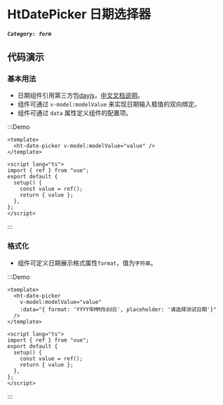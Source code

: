 # HtDatePicker 日期选择器

##### `Category: form`

## 代码演示

### 基本用法

- 日期组件引用第三方包[dayjs](https://www.npmjs.com/package/dayjs)，[中文文档说明](https://dayjs.fenxianglu.cn/)。
- 组件可通过 `v-model:modelValue` 来实现日期输入框值的双向绑定。
- 组件可通过 `data` 属性定义组件的配置项。


:::Demo
```vue demo
<template>
  <ht-date-picker v-model:modelValue="value" />
</template>

<script lang="ts">
import { ref } from "vue";
export default {
  setup() {
    const value = ref();
    return { value };
  },
};
</script>
```
:::



### 格式化

- 组件可定义日期展示格式属性`format`，值为`字符串`。


:::Demo
```vue demo
<template>
  <ht-date-picker
    v-model:modelValue="value"
    :data="{ format: 'YYYY年MM月dd日', placeholder: '请选择测试日期'}"
  />
</template>

<script lang="ts">
import { ref } from "vue";
export default {
  setup() {
    const value = ref();
    return { value };
  },
};
</script>
```
:::